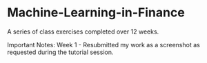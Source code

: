# Machine-Learning-in-Finance
A series of class exercises completed over 12 weeks.

Important Notes:
Week 1 - Resubmitted my work as a screenshot as requested during the tutorial session.
